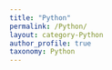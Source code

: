 ```yaml
---
title: "Python"
permalink: /Python/
layout: category-Python
author_profile: true
taxonomy: Python
---
```

